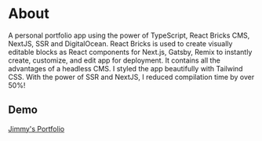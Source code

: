 # About

A personal portfolio app using the power of TypeScript, React Bricks CMS, NextJS, SSR and DigitalOcean. React Bricks is used to create visually editable blocks as React components for Next.js, Gatsby, Remix to instantly create, customize, and edit app for deployment. It contains all the advantages of a headless CMS. I styled the app beautifully with Tailwind CSS. With the power of SSR and NextJS, I reduced compilation time by over 50%!


## Demo 
 [Jimmy's Portfolio](jimmy-portfolio.vercel.app)
